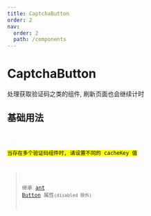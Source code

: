 ```yaml
---
title: CaptchaButton
order: 2
nav:
  order: 2
  path: /components
---
```


# CaptchaButton

处理获取验证码之类的组件, 刷新页面也会继续计时

## 基础用法

<code src='./demos/demo1.tsx'>

<mark>当存在多个验证码组件时, 请设置不同的 cacheKey 值</mark> <API></API>

> 继承 [ant Button](https://ant.design/components/button-cn/) 属性`(disabled 除外)`
